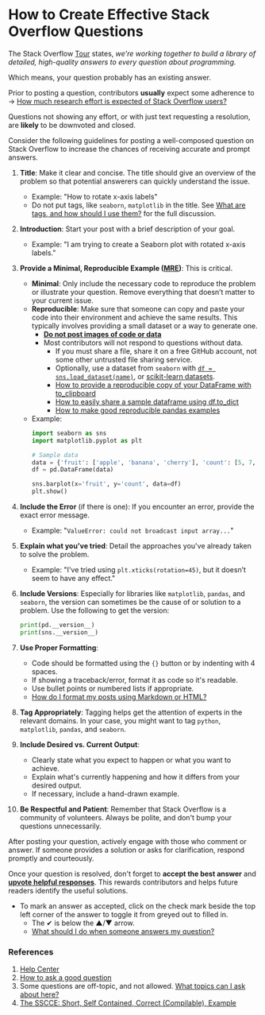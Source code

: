 # How to Create Effective Stack Overflow Questions

The Stack Overflow [Tour][1] states, _we're working together to build a library of detailed, high-quality answers to every question about programming._

Which means, your question probably has an existing answer.

Prior to posting a question, contributors **usually** expect some adherence to → [How much research effort is expected of Stack Overflow users?][2]

Questions not showing any effort, or with just text requesting a resolution, are **likely** to be downvoted and closed.

Consider the following guidelines for posting a well-composed question on Stack Overflow to increase the chances of receiving accurate and prompt answers.

1. **Title**: Make it clear and concise. The title should give an overview of the problem so that potential answerers can quickly understand the issue.

    * Example: "How to rotate x-axis labels"
	
	- Do not put tags, like `seaborn`, `matplotlib` in the title. See [What are tags, and how should I use them?][3] for the full discussion.

2. **Introduction**: Start your post with a brief description of your goal.

    * Example: "I am trying to create a Seaborn plot with rotated x-axis labels."

3. **Provide a Minimal, Reproducible Example ([MRE][4])**: This is critical.
    - **Minimal**: Only include the necessary code to reproduce the problem or illustrate your question. Remove everything that doesn’t matter to your current issue.
    - **Reproducible**: Make sure that someone can copy and paste your code into their environment and achieve the same results. This typically involves providing a small dataset or a way to generate one.
      - [**Do not post images of code or data**][5]
	  - Most contributors will not respond to questions without data.
	    - If you must share a file, share it on a free GitHub account, not some other untrusted file sharing service.
	    - Optionally, use a dataset from `seaborn` with [`df = sns.load_dataset(name)`][6], or [scikit-learn datasets][7].
		- [How to provide a reproducible copy of your DataFrame with to_clipboard][8]
	    - [How to easily share a sample dataframe using df.to_dict][9]
	    - [How to make good reproducible pandas examples][10]
	
    * Example:
        ```python
        import seaborn as sns
        import matplotlib.pyplot as plt

        # Sample data
        data = {'fruit': ['apple', 'banana', 'cherry'], 'count': [5, 7, 3]}
        df = pd.DataFrame(data)

        sns.barplot(x='fruit', y='count', data=df)
        plt.show()
        ```

4. **Include the Error** (if there is one): If you encounter an error, provide the exact error message. 

    * Example: "`ValueError: could not broadcast input array...`"

5. **Explain what you’ve tried**: Detail the approaches you've already taken to solve the problem.

    * Example: "I've tried using `plt.xticks(rotation=45)`, but it doesn’t seem to have any effect."

6. **Include Versions**: Especially for libraries like `matplotlib`, `pandas`, and `seaborn`, the version can sometimes be the cause of or solution to a problem. Use the following to get the version:

    ```python
    print(pd.__version__)
    print(sns.__version__)
    ```

7. **Use Proper Formatting**:
    - Code should be formatted using the `{}` button or by indenting with 4 spaces.
    - If showing a traceback/error, format it as code so it's readable.
    - Use bullet points or numbered lists if appropriate.
    - [How do I format my posts using Markdown or HTML?][11]

8. **Tag Appropriately**: Tagging helps get the attention of experts in the relevant domains. In your case, you might want to tag `python`, `matplotlib`, `pandas`, and `seaborn`.

9. **Include Desired vs. Current Output**:
    - Clearly state what you expect to happen or what you want to achieve.
    - Explain what's currently happening and how it differs from your desired output.
	- If necessary, include a hand-drawn example.

10. **Be Respectful and Patient**: Remember that Stack Overflow is a community of volunteers. Always be polite, and don't bump your questions unnecessarily.

After posting your question, actively engage with those who comment or answer. If someone provides a solution or asks for clarification, respond promptly and courteously.

Once your question is resolved, don't forget to **accept the best answer** and [**upvote helpful responses**][12]. This rewards contributors and helps future readers identify the useful solutions.

- To mark an answer as accepted, click on the check mark beside the top left corner of the answer to toggle it from greyed out to filled in.
  - The ✔ is below the ▲/▼ arrow.
  - [What should I do when someone answers my question?][13]

### References

1. [Help Center][14]
2. [How to ask a good question][15]
3. Some questions are off-topic, and not allowed. [What topics can I ask about here?][16]
4. [The SSCCE: Short, Self Contained, Correct (Compilable), Example][17]


  [1]: https://stackoverflow.com/tour
  [2]: https://meta.stackoverflow.com/questions/261592/how-much-research-effort-is-expected-of-stack-overflow-users
  [3]: https://meta.stackexchange.com/help/tagging
  [4]: https://stackoverflow.com/help/minimal-reproducible-example
  [5]: https://meta.stackoverflow.com/questions/303812/discourage-screenshots-of-code-and-or-errors
  [6]: https://seaborn.pydata.org/generated/seaborn.load_dataset.html
  [7]: https://scikit-learn.org/stable/datasets.html
  [8]: https://stackoverflow.com/q/52413246/7758804
  [9]: https://stackoverflow.com/q/63163251/7758804
  [10]: https://stackoverflow.com/q/20109391/7758804
  [11]: https://stackoverflow.com/help/formatting
  [12]: https://stackoverflow.com/help/privileges/vote-up
  [13]: https://stackoverflow.com/help/someone-answers
  [14]: https://stackoverflow.com/help
  [15]: https://stackoverflow.com/help/how-to-ask
  [16]: https://stackoverflow.com/help/on-topic
  [17]: http://sscce.org/